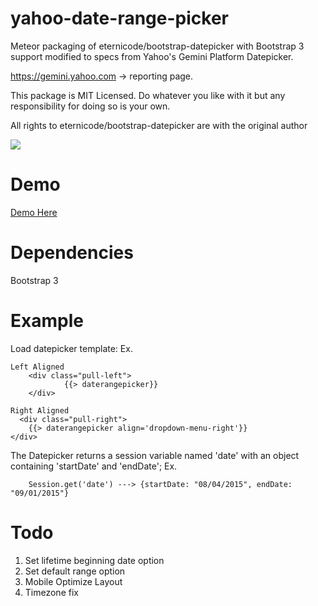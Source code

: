 yahoo-date-range-picker
============
Meteor packaging of eternicode/bootstrap-datepicker with Bootstrap 3 support modified to specs from Yahoo's Gemini Platform Datepicker.

https://gemini.yahoo.com -> reporting page.

This package is MIT Licensed. Do whatever you like with it but any responsibility for doing so is your own.

All rights to eternicode/bootstrap-datepicker are with the original author

![](http://i.imgur.com/Dodz659.png)

Demo
============
<a href="http://yahoo_date_range_picker.meteor.com/" target="_blank">Demo Here</a>

Dependencies
============
Bootstrap 3

Example
============
Load datepicker template:
	Ex.

	Left Aligned
		<div class="pull-left">
				{{> daterangepicker}}
		</div>

	Right Aligned
	  <div class="pull-right">
        {{> daterangepicker align='dropdown-menu-right'}}
    </div>

The Datepicker returns a session variable named 'date' with an object containing 'startDate' and 'endDate';
	Ex.

		Session.get('date') ---> {startDate: "08/04/2015", endDate: "09/01/2015"}


Todo
============

1. Set lifetime beginning date option
2. Set default range option
3. Mobile Optimize Layout
4. Timezone fix
